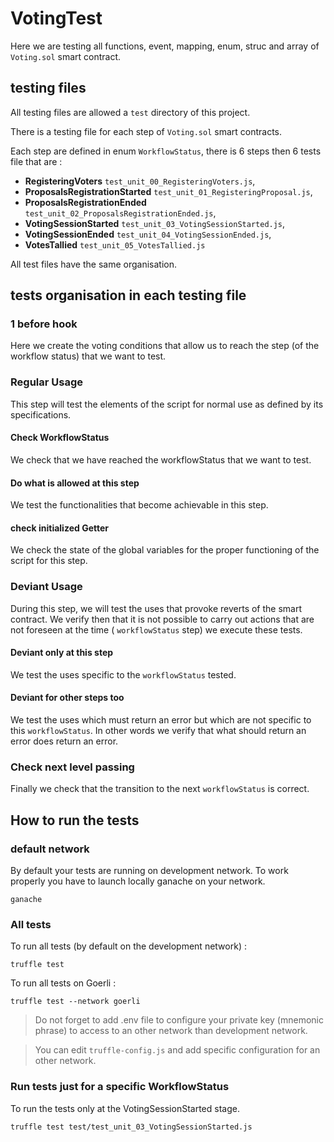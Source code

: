 # VotingTest

Here we are testing all functions, event, mapping, enum, struc and array of `Voting.sol` smart contract.

## testing files

All testing files are allowed a `test` directory of this project.

There is a testing file for each step of `Voting.sol` smart contracts.

Each step are defined in enum `WorkflowStatus`, there is 6 steps then 6 tests file that are : 
* **RegisteringVoters** `test_unit_00_RegisteringVoters.js`,
* **ProposalsRegistrationStarted** `test_unit_01_RegisteringProposal.js`,
* **ProposalsRegistrationEnded** `test_unit_02_ProposalsRegistrationEnded.js`,
* **VotingSessionStarted** `test_unit_03_VotingSessionStarted.js`,
* **VotingSessionEnded** `test_unit_04_VotingSessionEnded.js`,
* **VotesTallied** `test_unit_05_VotesTallied.js`


All test files have the same organisation.


## tests organisation in each testing file

### 1 before hook

Here we create the voting conditions that allow us to reach the step (of the workflow status) that we want to test.

### Regular Usage

This step will test the elements of the script for normal use as defined by its specifications.

#### Check WorkflowStatus

We check that we have reached the workflowStatus that we want to test.

#### Do what is allowed at this step

We test the functionalities that become achievable in this step.

#### check initialized Getter

We check the state of the global variables for the proper functioning of the script for this step.

### Deviant Usage

During this step, we will test the uses that provoke reverts of the smart contract. We verify then that it is not possible to carry out actions that are not foreseen at the time ( `workflowStatus` step) we execute these tests.

#### Deviant only at this step

We test the uses specific to the `workflowStatus` tested.

#### Deviant for other steps too

We test the uses which must return an error but which are not specific to this `workflowStatus`. In other words we verify that what should return an error does return an error.

### Check next level passing

Finally we check that the transition to the next `workflowStatus` is correct.

## How to run the tests 

### default network

By default your tests are running on development network. To work properly you have to launch locally ganache on your network.

`ganache`

### All tests

To run all tests (by default on the development network) :

`truffle test`

To run all tests on Goerli :

`truffle test --network goerli`

> Do not forget to add .env file to configure your private key (mnemonic phrase) to access to an other network than development network.

> You can edit `truffle-config.js` and add specific configuration for an other network. 

### Run tests just for a specific WorkflowStatus

To run the tests only at the VotingSessionStarted stage.

`truffle test test/test_unit_03_VotingSessionStarted.js`

